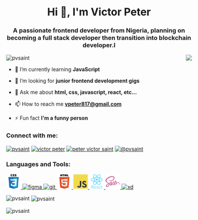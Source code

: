 <h1 align="center">Hi 👋, I'm Victor Peter</h1>
<h3 align="center">A passionate frontend developer from Nigeria, planning on becoming a full stack developer then transition into blockchain developer.l</h3>
<img src="https://encrypted-tbn0.gstatic.com/images?q=tbn:ANd9GcRoPm0ekmImjhO0eidmqJyILR6BOxrUna0ybtPMfJWYAsn9LlqkfglCRBRWb6Xct9uNqcs&usqp=CAU" align="right">

<p align="left"> <img src="https://komarev.com/ghpvc/?username=pvsaint&label=Profile%20views&color=0e75b6&style=flat" alt="pvsaint" /> </p>

- 🌱 I’m currently learning **JavaScript**

- 👯 I’m looking for **junior frontend development gigs**

- 💬 Ask me about **html, css, javascript, react, etc...**

- 📫 How to reach me **vpeter817@gmail.com**

- ⚡ Fun fact **I'm a funny person**

<h3 align="left">Connect with me:</h3>
<p align="left">
<a href="https://twitter.com/pvsaint" target="blank"><img align="center" src="https://raw.githubusercontent.com/rahuldkjain/github-profile-readme-generator/master/src/images/icons/Social/twitter.svg" alt="pvsaint" height="30" width="40" /></a>
<a href="https://linkedin.com/in/victor peter" target="blank"><img align="center" src="https://raw.githubusercontent.com/rahuldkjain/github-profile-readme-generator/master/src/images/icons/Social/linked-in-alt.svg" alt="victor peter" height="30" width="40" /></a>
<a href="https://fb.com/peter victor saint" target="blank"><img align="center" src="https://raw.githubusercontent.com/rahuldkjain/github-profile-readme-generator/master/src/images/icons/Social/facebook.svg" alt="peter victor saint" height="30" width="40" /></a>
<a href="https://instagram.com/@pvsaint" target="blank"><img align="center" src="https://raw.githubusercontent.com/rahuldkjain/github-profile-readme-generator/master/src/images/icons/Social/instagram.svg" alt="@pvsaint" height="30" width="40" /></a>
</p>

<h3 align="left">Languages and Tools:</h3>
<p align="left"> <a href="https://www.w3schools.com/css/" target="_blank" rel="noreferrer"> <img src="https://raw.githubusercontent.com/devicons/devicon/master/icons/css3/css3-original-wordmark.svg" alt="css3" width="40" height="40"/> </a> <a href="https://www.figma.com/" target="_blank" rel="noreferrer"> <img src="https://www.vectorlogo.zone/logos/figma/figma-icon.svg" alt="figma" width="40" height="40"/> </a> <a href="https://git-scm.com/" target="_blank" rel="noreferrer"> <img src="https://www.vectorlogo.zone/logos/git-scm/git-scm-icon.svg" alt="git" width="40" height="40"/> </a> <a href="https://www.w3.org/html/" target="_blank" rel="noreferrer"> <img src="https://raw.githubusercontent.com/devicons/devicon/master/icons/html5/html5-original-wordmark.svg" alt="html5" width="40" height="40"/> </a> <a href="https://developer.mozilla.org/en-US/docs/Web/JavaScript" target="_blank" rel="noreferrer"> <img src="https://raw.githubusercontent.com/devicons/devicon/master/icons/javascript/javascript-original.svg" alt="javascript" width="40" height="40"/> </a> <a href="https://reactjs.org/" target="_blank" rel="noreferrer"> <img src="https://raw.githubusercontent.com/devicons/devicon/master/icons/react/react-original-wordmark.svg" alt="react" width="40" height="40"/> </a> <a href="https://sass-lang.com" target="_blank" rel="noreferrer"> <img src="https://raw.githubusercontent.com/devicons/devicon/master/icons/sass/sass-original.svg" alt="sass" width="40" height="40"/> </a> <a href="https://www.adobe.com/products/xd.html" target="_blank" rel="noreferrer"> <img src="https://cdn.worldvectorlogo.com/logos/adobe-xd.svg" alt="xd" width="40" height="40"/> </a> </p>

<p><img align="left" src="https://github-readme-stats.vercel.app/api/top-langs?username=pvsaint&show_icons=true&locale=en&layout=compact" alt="pvsaint" /></p>

<p>&nbsp;<img align="center" src="https://github-readme-stats.vercel.app/api?username=pvsaint&show_icons=true&locale=en" alt="pvsaint" /></p>

<p><img align="center" src="https://github-readme-streak-stats.herokuapp.com/?user=pvsaint&" alt="pvsaint" /></p>
